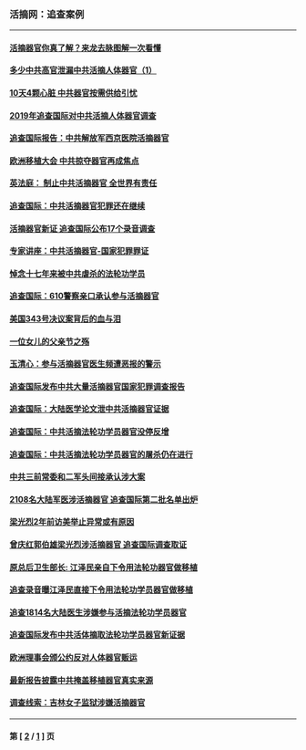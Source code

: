 ### 活摘网：追查案例
---
#### [活摘器官你真了解？来龙去脉图解一次看懂](../../pages/nf5880/n13013820.md?06270430) 
#### [多少中共高官泄漏中共活摘人体器官（1）](../../pages/nf5880/n12671234.md?06270430) 
#### [10天4颗心脏 中共器官按需供给引忧](../../pages/nf5880/n12326366.md?06270430) 
#### [2019年追查国际对中共活摘人体器官调查](../../pages/nf5880/n11917733.md?06270430) 
#### [追查国际报告：中共解放军西京医院活摘器官](../../pages/nf5880/n11838359.md?06270430) 
#### [欧洲移植大会 中共掠夺器官再成焦点](../../pages/nf5880/n11538883.md?06270430) 
#### [英法庭： 制止中共活摘器官 全世界有责任](../../pages/nf5880/n11330691.md?06270430) 
#### [追查国际：中共活摘器官犯罪还在继续](../../pages/nf5880/n11218301.md?06270430) 
#### [活摘器官新证 追查国际公布17个录音调查](../../pages/nf5880/n10897744.md?06270430) 
#### [专家讲座：中共活摘器官-国家犯罪罪证](../../pages/nf5880/n8828153.md?06270430) 
#### [悼念十七年来被中共虐杀的法轮功学员](../../pages/nf5880/n8124823.md?06270430) 
#### [追查国际：610警察亲口承认参与活摘器官](../../pages/nf5880/n8109067.md?06270430) 
#### [美国343号决议案背后的血与泪](../../pages/nf5880/n8020684.md?06270430) 
#### [一位女儿的父亲节之殇](../../pages/nf5880/n8014122.md?06270430) 
#### [玉清心：参与活摘器官医生频遭恶报的警示](../../pages/nf5880/n4637546.md?06270430) 
#### [追查国际发布中共大量活摘器官国家犯罪调查报告](../../pages/nf5880/n4613428.md?06270430) 
#### [追查国际：大陆医学论文泄中共活摘器官证据](../../pages/nf5880/n4608794.md?06270430) 
#### [追查国际：中共活摘法轮功学员器官没停反增](../../pages/nf5880/n4584075.md?06270430) 
#### [追查国际：中共活摘法轮功学员器官的屠杀仍在进行](../../pages/nf5880/n4299154.md?06270430) 
#### [中共三前常委和二军头间接承认涉大案](../../pages/nf5880/n4286244.md?06270430) 
#### [2108名大陆军医涉活摘器官 追查国际第二批名单出炉](../../pages/nf5880/n4284769.md?06270430) 
#### [梁光烈2年前访美举止异常或有原因](../../pages/nf5880/n4279686.md?06270430) 
#### [曾庆红郭伯雄梁光烈涉活摘器官 追查国际调查取证](../../pages/nf5880/n4278462.md?06270430) 
#### [原总后卫生部长: 江泽民亲自下令用法轮功器官做移植](../../pages/nf5880/n4263864.md?06270430) 
#### [追查录音曝江泽民直接下令用法轮功学员器官做移植](../../pages/nf5880/n4261268.md?06270430) 
#### [追查1814名大陆医生涉嫌参与活摘法轮功学员器官](../../pages/nf5880/n4259055.md?06270430) 
#### [追查国际发布中共活体摘取法轮功学员器官新证据](../../pages/nf5880/n4258255.md?06270430) 
#### [欧洲理事会颁公约反对人体器官贩运](../../pages/nf5880/n4206955.md?06270430) 
#### [最新报告披露中共掩盖移植器官真实来源](../../pages/nf5880/n4140084.md?06270430) 
#### [调查线索：吉林女子监狱涉嫌活摘器官](../../pages/nf5880/n4044366.md?06270430) 

---
#### 第 [ [2](./2.md?06270430) / [1](./1.md?06270430) ] 页
